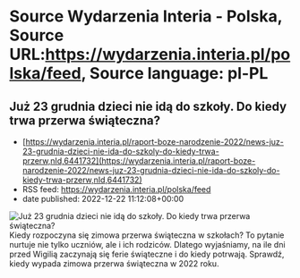 # Source Wydarzenia Interia - Polska, Source URL:https://wydarzenia.interia.pl/polska/feed, Source language: pl-PL

## Już 23 grudnia dzieci nie idą do szkoły. Do kiedy trwa przerwa świąteczna?
 - [https://wydarzenia.interia.pl/raport-boze-narodzenie-2022/news-juz-23-grudnia-dzieci-nie-ida-do-szkoly-do-kiedy-trwa-przerw,nId,6441732](https://wydarzenia.interia.pl/raport-boze-narodzenie-2022/news-juz-23-grudnia-dzieci-nie-ida-do-szkoly-do-kiedy-trwa-przerw,nId,6441732)
 - RSS feed: https://wydarzenia.interia.pl/polska/feed
 - date published: 2022-12-22 11:12:08+00:00

<p><a href="https://wydarzenia.interia.pl/raport-boze-narodzenie-2022/news-juz-23-grudnia-dzieci-nie-ida-do-szkoly-do-kiedy-trwa-przerw,nId,6441732"><img align="left" alt="Już 23 grudnia dzieci nie idą do szkoły. Do kiedy trwa przerwa świąteczna?" src="https://i.iplsc.com/juz-23-grudnia-dzieci-nie-ida-do-szkoly-do-kiedy-trwa-przerw/0007UO607KAPN9BR-C321.jpg" /></a>Kiedy rozpoczyna się zimowa przerwa świąteczna w szkołach? To pytanie nurtuje nie tylko uczniów, ale i ich rodziców. Dlatego wyjaśniamy, na ile dni przed Wigilią zaczynają się ferie świąteczne i do kiedy potrwają. Sprawdź, kiedy wypada zimowa przerwa świąteczna w 2022 roku.</p><br clear="all" />

